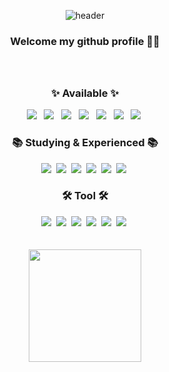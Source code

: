 <div align="center">
  
  ![header](https://capsule-render.vercel.app/api?section=header&type=Waving&color=gradient&height=300&text=Hi%20,%I'm%20InYoung&fontColor=ffffff&animation=twinkling&fontAlignY=30&desc=ᕦ(ò_óˇ)ᕤ&descAlignY=60)
  <h3 font-size="125px">Welcome my github profile 👋🏻

  <br/>
  <br/>
  <br/>
  <h3 align="center">✨ Available ✨</h3>
  <img src="https://img.shields.io/badge/html5-E34F26?style=flat-square&logo=html5&logoColor=white"> &nbsp
  <img src="https://img.shields.io/badge/css-1572B6?style=flat-square&logo=css3&logoColor=white"> &nbsp
  <img src="https://img.shields.io/badge/Sass-CC6699?style=flat-square&logo=Sass&logoColor=white"/> &nbsp
  <img src="https://img.shields.io/badge/jquery-0769AD?style=flat-square&logo=jquery&logoColor=white"> &nbsp
  <img src="https://img.shields.io/badge/javascript-F7DF1E?style=flat-square&logo=javascript&logoColor=black">  &nbsp
  <img src="https://img.shields.io/badge/react.js-61DAFB?style=flat-square&logo=react&logoColor=black"/> &nbsp
  <img src="https://img.shields.io/badge/node.js-339933?style=flat-square&logo=Node.js&logoColor=white">&nbsp

  <br/>
  <h3 align="center">📚 Studying & Experienced 📚</h3>
  <img src="https://img.shields.io/badge/typescript-3178C6?style=flat-square&logo=typescript&logoColor=white"/>&nbsp
  <img src="https://img.shields.io/badge/python-3776AB?style=flat-square&logo=python&logoColor=white"/>&nbsp
  <img src="https://img.shields.io/badge/java-007396?style=flat-square&logo=java&logoColor=white"/>&nbsp
  <img src="https://img.shields.io/badge/mysql-4479A1?style=flat-square&logo=mysql&logoColor=white"/>&nbsp
  <img src="https://img.shields.io/badge/mongoDB-47A248?style=flat-square&logo=MongoDB&logoColor=white"/>&nbsp
  <img src="https://img.shields.io/badge/Flask-000000?style=flat-square&logo=flask&logoColor=white"/>&nbsp

  <br/>
  <h3 align="center">🛠 Tool 🛠</h3>
  <img src="https://img.shields.io/badge/Adobe Photoshop-31A8FF?style=flat-square&logo=Adobe Photoshop&logoColor=white"/>&nbsp
  <img src="https://img.shields.io/badge/Adobe Illustrator-FF9A00?style=flat-square&logo=Adobe Illustrator&logoColor=white"/>&nbsp
  <img src="https://img.shields.io/badge/figma-F24E1E.svg?style=flat-square&logo=figma&logoColor=white" />&nbsp
  <img src="https://img.shields.io/badge/Visual Studio Code-007ACC?style=flat-square&logo=Visual Studio Code&logoColor=white"/>&nbsp
  <img src="https://img.shields.io/badge/github-181717?style=flat-square&logo=github&logoColor=white">&nbsp
  <img src="https://img.shields.io/badge/git-F05032?style=flat-square&logo=git&logoColor=white">&nbsp

  <br/>
  <br/>
  <br/>
  <a href="https://github.com/choiinyoung"><img align="center" style="height:180px" src="https://github-readme-stats.vercel.app/api/top-langs/?username=choiinyoung&layout=donut&theme=nord&hide_border=true" /></a>
</div>
